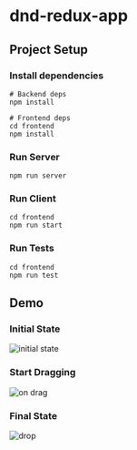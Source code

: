 # dnd-redux-app

## Project Setup

### Install dependencies

```
# Backend deps
npm install

# Frontend deps
cd frontend
npm install
```

### Run Server

```
npm run server
```

### Run Client

```
cd frontend
npm run start
```

### Run Tests

```
cd frontend
npm run test
```

## Demo

### Initial State

![initial state](https://user-images.githubusercontent.com/112167754/207837071-c9b116cb-73f7-455d-a33c-e76de7fba08c.png)

### Start Dragging

![on drag](https://user-images.githubusercontent.com/112167754/207837234-92ea5e4f-b24a-4da8-839a-701473b10f78.png)

### Final State

![drop](https://user-images.githubusercontent.com/112167754/207837379-ccbe0402-1903-4c94-9c61-58c5934eb93a.png)


